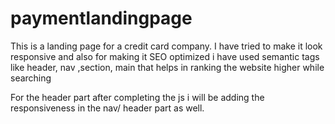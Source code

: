 # paymentlandingpage

<p>This is a landing page for a credit card company. I have tried to make it look responsive and also for making it SEO optimized i have used semantic tags like header, nav ,section, main that helps in ranking the website higher while searching</p>
<p>For the header part after completing the js i will be adding the responsiveness in the nav/ header part as well.</p>